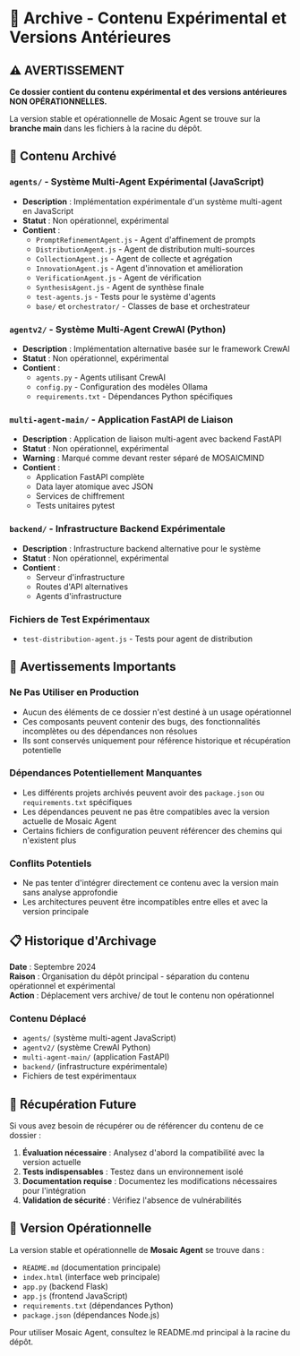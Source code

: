 # 📁 Archive - Contenu Expérimental et Versions Antérieures

## ⚠️ AVERTISSEMENT

**Ce dossier contient du contenu expérimental et des versions antérieures NON OPÉRATIONNELLES.**

La version stable et opérationnelle de Mosaic Agent se trouve sur la **branche main** dans les fichiers à la racine du dépôt.

## 📂 Contenu Archivé

### `agents/` - Système Multi-Agent Expérimental (JavaScript)
- **Description** : Implémentation expérimentale d'un système multi-agent en JavaScript
- **Statut** : Non opérationnel, expérimental
- **Contient** :
  - `PromptRefinementAgent.js` - Agent d'affinement de prompts
  - `DistributionAgent.js` - Agent de distribution multi-sources
  - `CollectionAgent.js` - Agent de collecte et agrégation
  - `InnovationAgent.js` - Agent d'innovation et amélioration
  - `VerificationAgent.js` - Agent de vérification
  - `SynthesisAgent.js` - Agent de synthèse finale
  - `test-agents.js` - Tests pour le système d'agents
  - `base/` et `orchestrator/` - Classes de base et orchestrateur

### `agentv2/` - Système Multi-Agent CrewAI (Python)
- **Description** : Implémentation alternative basée sur le framework CrewAI
- **Statut** : Non opérationnel, expérimental
- **Contient** :
  - `agents.py` - Agents utilisant CrewAI
  - `config.py` - Configuration des modèles Ollama
  - `requirements.txt` - Dépendances Python spécifiques

### `multi-agent-main/` - Application FastAPI de Liaison
- **Description** : Application de liaison multi-agent avec backend FastAPI
- **Statut** : Non opérationnel, expérimental
- **Warning** : Marqué comme devant rester séparé de MOSAICMIND
- **Contient** :
  - Application FastAPI complète
  - Data layer atomique avec JSON
  - Services de chiffrement
  - Tests unitaires pytest

### `backend/` - Infrastructure Backend Expérimentale
- **Description** : Infrastructure backend alternative pour le système
- **Statut** : Non opérationnel, expérimental
- **Contient** :
  - Serveur d'infrastructure
  - Routes d'API alternatives
  - Agents d'infrastructure

### Fichiers de Test Expérimentaux
- `test-distribution-agent.js` - Tests pour agent de distribution

## 🚨 Avertissements Importants

### Ne Pas Utiliser en Production
- Aucun des éléments de ce dossier n'est destiné à un usage opérationnel
- Ces composants peuvent contenir des bugs, des fonctionnalités incomplètes ou des dépendances non résolues
- Ils sont conservés uniquement pour référence historique et récupération potentielle

### Dépendances Potentiellement Manquantes
- Les différents projets archivés peuvent avoir des `package.json` ou `requirements.txt` spécifiques
- Les dépendances peuvent ne pas être compatibles avec la version actuelle de Mosaic Agent
- Certains fichiers de configuration peuvent référencer des chemins qui n'existent plus

### Conflits Potentiels
- Ne pas tenter d'intégrer directement ce contenu avec la version main sans analyse approfondie
- Les architectures peuvent être incompatibles entre elles et avec la version principale

## 📋 Historique d'Archivage

**Date** : Septembre 2024  
**Raison** : Organisation du dépôt principal - séparation du contenu opérationnel et expérimental  
**Action** : Déplacement vers archive/ de tout le contenu non opérationnel  

### Contenu Déplacé
- `agents/` (système multi-agent JavaScript)
- `agentv2/` (système CrewAI Python)  
- `multi-agent-main/` (application FastAPI)
- `backend/` (infrastructure expérimentale)
- Fichiers de test expérimentaux

## 🔄 Récupération Future

Si vous avez besoin de récupérer ou de référencer du contenu de ce dossier :

1. **Évaluation nécessaire** : Analysez d'abord la compatibilité avec la version actuelle
2. **Tests indispensables** : Testez dans un environnement isolé
3. **Documentation requise** : Documentez les modifications nécessaires pour l'intégration
4. **Validation de sécurité** : Vérifiez l'absence de vulnérabilités

## 📖 Version Opérationnelle

La version stable et opérationnelle de **Mosaic Agent** se trouve dans :
- `README.md` (documentation principale)
- `index.html` (interface web principale)
- `app.py` (backend Flask)
- `app.js` (frontend JavaScript)
- `requirements.txt` (dépendances Python)
- `package.json` (dépendances Node.js)

Pour utiliser Mosaic Agent, consultez le README.md principal à la racine du dépôt.